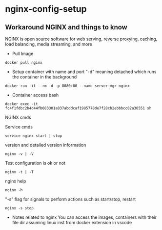 # nginx-config-setup

## Workaround NGINX and things to know

NGINX is open source software for web serving, reverse proxying, caching, load balancing, media streaming, and more

- Pull Image

```
docker pull nginx
```

- Setup container with name and port
  "-d" meaning detached which runs the container in the background

```
docker run -it --rm -d -p 8080:80 --name server-mgr nginx
```

- Container access bash

```
docker exec -it fc4f1fdbc2b4d44fb083301a837abddcaf1985778de7f28cb2ebbbcc02a36551 sh
```

NGINX cmds

Service cmds

```
service nginx start | stop
```

version and detailed version information

```
nginx -v | -V
```

Test configuration is ok or not

```
nginx -t | -T
```

nginx help

```
nginx -h
```

"-s" flag for signals to perform actions such as start/stop, restart

```
nginx -s stop
```

- Notes related to nginx
  You can access the images, containers with their file dir assuming linux inst from docker extension in vscode
